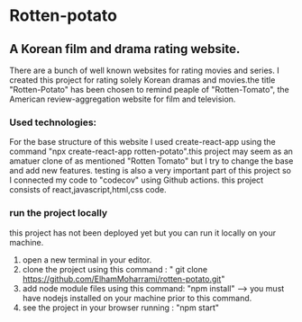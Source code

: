 # Rotten-potato
## A Korean film and drama rating website.
There are a bunch of well known websites for rating movies and series. I created this project
for rating solely Korean dramas and movies.the title "Rotten-Potato" has been chosen to remind peaple of "Rotten-Tomato",
the American review-aggregation website for film and television.
### Used technologies:
For the base structure of this website I used create-react-app using the command
"npx create-react-app rotten-potato".this project may seem as an amatuer clone of as mentioned 
"Rotten Tomato" but I try to change the base and add new features. testing is also a very important 
part of this project so I connected my code to "codecov" using Github actions. this project consists
of react,javascript,html,css code.
### run the project locally
this project has not been deployed yet but you can run it locally on your machine. 
1. open a new terminal in your editor.
2. clone the project using this command : " git clone https://github.com/ElhamMoharrami/rotten-potato.git"
3. add node module files using this command: "npm install" --> you must have nodejs installed on your machine prior to this command.
4. see the project in your browser running : "npm start"
